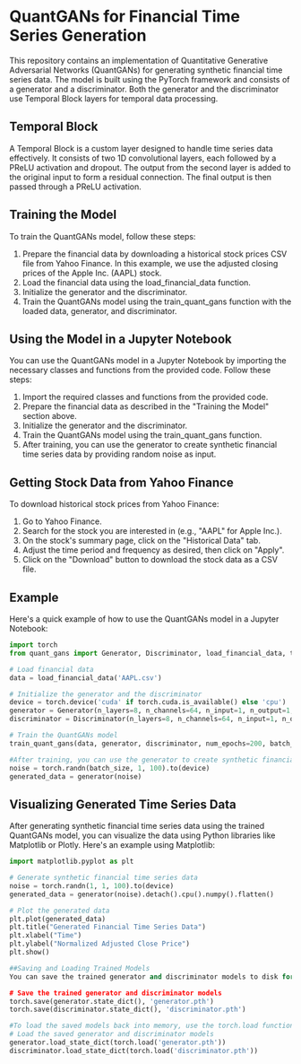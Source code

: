 # QuantGANs for Financial Time Series Generation
This repository contains an implementation of Quantitative Generative Adversarial Networks (QuantGANs) for generating synthetic financial time series data. The model is built using the PyTorch framework and consists of a generator and a discriminator. Both the generator and the discriminator use Temporal Block layers for temporal data processing.

## Temporal Block
A Temporal Block is a custom layer designed to handle time series data effectively. It consists of two 1D convolutional layers, each followed by a PReLU activation and dropout. The output from the second layer is added to the original input to form a residual connection. The final output is then passed through a PReLU activation.

## Training the Model
To train the QuantGANs model, follow these steps:

1. Prepare the financial data by downloading a historical stock prices CSV file from Yahoo Finance. In this example, we use the adjusted closing prices of the Apple Inc. (AAPL) stock.
2. Load the financial data using the load_financial_data function.
3. Initialize the generator and the discriminator.
4. Train the QuantGANs model using the train_quant_gans function with the loaded data, generator, and discriminator.

## Using the Model in a Jupyter Notebook
You can use the QuantGANs model in a Jupyter Notebook by importing the necessary classes and functions from the provided code. Follow these steps:

1. Import the required classes and functions from the provided code.
2. Prepare the financial data as described in the "Training the Model" section above.
3. Initialize the generator and the discriminator.
4. Train the QuantGANs model using the train_quant_gans function.
5. After training, you can use the generator to create synthetic financial time series data by providing random noise as input.

## Getting Stock Data from Yahoo Finance
To download historical stock prices from Yahoo Finance:

1. Go to Yahoo Finance.
2. Search for the stock you are interested in (e.g., "AAPL" for Apple Inc.).
3. On the stock's summary page, click on the "Historical Data" tab.
4. Adjust the time period and frequency as desired, then click on "Apply".
5. Click on the "Download" button to download the stock data as a CSV file.

## Example
Here's a quick example of how to use the QuantGANs model in a Jupyter Notebook:

```python
import torch
from quant_gans import Generator, Discriminator, load_financial_data, train_quant_gans

# Load financial data
data = load_financial_data('AAPL.csv')

# Initialize the generator and the discriminator
device = torch.device('cuda' if torch.cuda.is_available() else 'cpu')
generator = Generator(n_layers=8, n_channels=64, n_input=1, n_output=1, kernel_size=2, stride=1, dilation=2, padding=1, dropout=0.2).to(device)
discriminator = Discriminator(n_layers=8, n_channels=64, n_input=1, n_output=1, kernel_size=2, stride=1, dilation=2, padding=1, dropout=0.2).to(device)

# Train the QuantGANs model
train_quant_gans(data, generator, discriminator, num_epochs=200, batch_size=64, device=device)

#After training, you can use the generator to create synthetic financial time series data:
noise = torch.randn(batch_size, 1, 100).to(device)
generated_data = generator(noise)
```

## Visualizing Generated Time Series Data
After generating synthetic financial time series data using the trained QuantGANs model, you can visualize the data using Python libraries like Matplotlib or Plotly. Here's an example using Matplotlib:

```python
import matplotlib.pyplot as plt

# Generate synthetic financial time series data
noise = torch.randn(1, 1, 100).to(device)
generated_data = generator(noise).detach().cpu().numpy().flatten()

# Plot the generated data
plt.plot(generated_data)
plt.title("Generated Financial Time Series Data")
plt.xlabel("Time")
plt.ylabel("Normalized Adjusted Close Price")
plt.show()
```

```python
##Saving and Loading Trained Models
You can save the trained generator and discriminator models to disk for later use. To do this, you can use the torch.save function. Here's an example:

# Save the trained generator and discriminator models
torch.save(generator.state_dict(), 'generator.pth')
torch.save(discriminator.state_dict(), 'discriminator.pth')

#To load the saved models back into memory, use the torch.load function:
# Load the saved generator and discriminator models
generator.load_state_dict(torch.load('generator.pth'))
discriminator.load_state_dict(torch.load('discriminator.pth'))
```